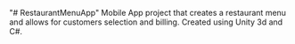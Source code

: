 "# RestaurantMenuApp" 
Mobile App project that creates a restaurant menu and allows for customers selection and billing. Created using Unity 3d and C#.

